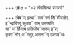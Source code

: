 +++
title = "०२ त्वेषमित्था समरणं"

+++
त्वेष᳓म् इत्था᳓ सम᳓रणं शि᳓मीवतोर्  
इ᳓न्द्राविष्णू सुतपा᳓ वाम् उरुष्यति  
या᳓ म᳓र्तियाय प्रतिधीय᳓मानम् इ᳓त्  
कृशा᳓नोर् अ᳓स्तुर् असना᳓म् उरुष्य᳓थः